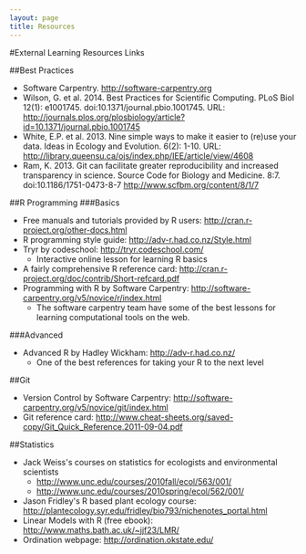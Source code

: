 ```yaml
---
layout: page
title: Resources
---
```


#External Learning Resources Links

##Best Practices
* Software Carpentry. http://software-carpentry.org
* Wilson, G. et al. 2014. Best Practices for Scientific Computing. PLoS Biol
12(1): e1001745. doi:10.1371/journal.pbio.1001745. URL: 
<http://journals.plos.org/plosbiology/article?id=10.1371/journal.pbio.1001745>
* White, E.P. et al. 2013. Nine simple ways to make it easier to (re)use your
data. Ideas in Ecology and Evolution. 6(2): 1-10. URL:
<http://library.queensu.ca/ojs/index.php/IEE/article/view/4608>
* Ram, K. 2013. Git can facilitate greater reproducibility and increased
transparency in science. Source Code for Biology and Medicine. 8:7.
doi:10.1186/1751-0473-8-7 <http://www.scfbm.org/content/8/1/7>

##R Programming
###Basics
* Free manuals and tutorials provided by R users: 
http://cran.r-project.org/other-docs.html
* R programming style guide: <http://adv-r.had.co.nz/Style.html>
* Tryr by codeschool: http://tryr.codeschool.com/
    - Interactive online lesson for learning R basics
* A fairly comprehensive R reference card: 
<http://cran.r-project.org/doc/contrib/Short-refcard.pdf>
* Programming with R by Software Carpentry:
<http://software-carpentry.org/v5/novice/r/index.html>
    - The software carpentry team have some of the best lessons for learning
    computational tools on the web.

###Advanced
* Advanced R by Hadley Wickham: <http://adv-r.had.co.nz/>
    - One of the best references for taking your R to the next level

##Git
* Version Control by Software Carpentry: 
http://software-carpentry.org/v5/novice/git/index.html
* Git reference card: 
<http://www.cheat-sheets.org/saved-copy/Git_Quick_Reference.2011-09-04.pdf>

##Statistics
* Jack Weiss's courses on statistics for ecologists and environmental scientists
    - <http://www.unc.edu/courses/2010fall/ecol/563/001/>
    - <http://www.unc.edu/courses/2010spring/ecol/562/001/>
* Jason Fridley's R based plant ecology course: 
<http://plantecology.syr.edu/fridley/bio793/nichenotes_portal.html>
* Linear Models with R (free ebook): <http://www.maths.bath.ac.uk/~jjf23/LMR/>
* Ordination webpage: <http://ordination.okstate.edu/>
